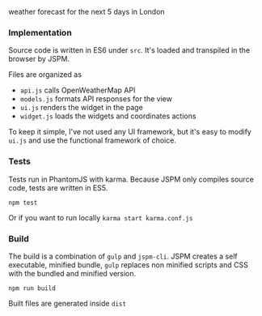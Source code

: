 weather forecast for the next 5 days in London

### Implementation

Source code is written in ES6 under `src`. It's loaded and transpiled in the browser by JSPM.

Files are organized as

* `api.js` calls OpenWeatherMap API
* `models.js` formats API responses for the view
* `ui.js` renders the widget in the page
* `widget.js` loads the widgets and coordinates actions

To keep it simple, I've not used any UI framework, but it's easy to modify `ui.js` and use the functional framework of choice.

### Tests

Tests run in PhantomJS with karma. Because JSPM only compiles source code, tests are written in ES5.

```
npm test
```

Or if you want to run locally `karma start karma.conf.js`

### Build

The build is a combination of `gulp` and `jspm-cli`. JSPM creates a self executable, minified bundle, `gulp` replaces non minified scripts and CSS with the bundled and minified version.

```
npm run build
```

Built files are generated inside `dist`
